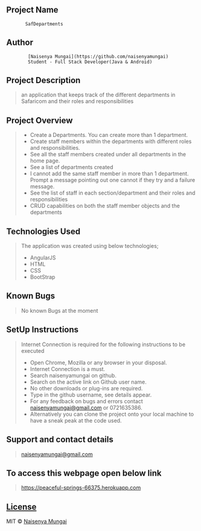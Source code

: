## Project Name
           SafDepartments

## Author
            [Naisenya Mungai](https://github.com/naisenyamungai)
            Student - Full Stack Developer(Java & Android)


## Project Description
> an application that keeps track of the different departments in Safaricom and their roles and responsibilities

## Project Overview
>- Create a Departments. You can create more than 1 department.
>- Create staff members within the departments with different roles and responsibilities.
>- See all the staff members created under all departments in the home page.
>- See a list of departments created
>- I cannot add the same staff member in more than 1 department. Prompt a message pointing out one cannot if they try and a failure message.
>- See the list of staff in each section/department and their roles and responsibilities
>- CRUD capabilities on both the staff member objects and the departments



## Technologies Used
>The application was created using below technologies;
>- AngularJS
>- HTML
>- CSS
>- BootStrap


## Known Bugs
> No known Bugs at the moment

## SetUp Instructions
> Internet Connection is required for the following instructions to be executed
>- Open Chrome, Mozilla or any browser in your disposal.
>- Internet Connection is a must.
>- Search naisenyamungai on github.
>- Search on the active link on Github user name.
>- No other downloads or plug-ins are required.
>- Type in the github username, see details appear.
>- For any feedback on bugs and errors contact naisenyamungai@gmail.com or 0721635386.
>- Alternatively you can clone the project onto your local machine to have a sneak peak at the code used.




## Support and contact details
> naisenyamungai@gmail.com

## To access this webpage open below link
> https://peaceful-springs-66375.herokuapp.com

## [License](https://github.com/naisenyamungai/Github-Search/LICENSE.md)

MIT © [Naisenya Mungai ](https://github.com/naisenyamungai)